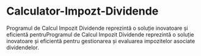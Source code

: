 # Calculator-Impozt-Dividende
Programul de Calcul Impozit Dividende reprezintă o soluție inovatoare și eficientă pentruProgramul de Calcul Impozit Dividende reprezintă o soluție inovatoare și eficientă pentru gestionarea și evaluarea impozitelor asociate dividendelor.
